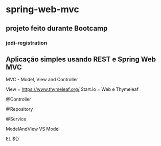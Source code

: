 #  spring-web-mvc 
## projeto feito durante Bootcamp
### jedi-registration

## Aplicação simples usando REST e Spring Web MVC
MVC - Model, View and Controller

View = https://www.thymeleaf.org/
Start.io = Web e Thymeleaf

@Controller

@Repository

@Service

ModelAndView VS Model

EL ${}


